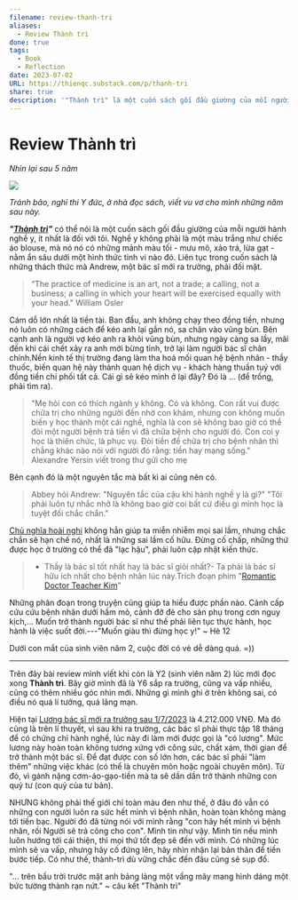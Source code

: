 ```yaml
---
filename: review-thanh-tri
aliases:
  - Review Thành trì
done: true
tags:
  - Book
  - Reflection
date: 2023-07-02
URL: https://thienqc.substack.com/p/thanh-tri
share: true
description: '"Thành trì" là một cuốn sách gối đầu giường của mỗi người hành nghề y'
---
```


# Review Thành trì
*Nhìn lại sau 5 năm*

![](https://i.imgur.com/kQoMfgx.jpg)

*Tránh bão, nghỉ thi Y đức, ở nhà đọc sách, viết vu vơ cho mình những năm sau này.*

***"[Thành trì](./thanh-tri.md)"*** có thể nói là một cuốn sách gối đầu giường của mỗi người hành nghề y, ít nhất là đối với tôi. Nghề y không phải là một màu trắng như chiếc áo blouse, mà nó nó có những mảnh màu tối - mưu mô, xảo trá, lừa gạt - nằm ẩn sâu dưới một hình thức tinh vi nào đó. Liên tục trong cuốn sách là những thách thức mà Andrew, một bác sĩ mới ra trường, phải đối mặt.

> “The practice of medicine is an art, not a trade; a calling, not a business; a calling in which your heart will be exercised equally with your head." William Osler


Cám dỗ lớn nhất là tiền tài. Ban đầu, anh không chạy theo đồng tiền, nhưng nó luôn có những cách để kéo anh lại gần nó, sa chân vào vũng bùn. Bên cạnh anh là người vợ kéo anh ra khỏi vũng bùn, nhưng ngày càng sa lầy, mãi đến khi cái chết xảy ra anh mới bừng tỉnh, trở lại làm người bác sĩ chân chính.Nền kinh tế thị trường đang làm tha hoá mối quan hệ bệnh nhân - thầy thuốc, biến quan hệ này thành quan hệ dịch vụ - khách hàng thuần tuý với đồng tiền chi phối tất cả. Cái gì sẽ kéo mình ở lại đây? Đó là ... (để trống, phải tìm ra).

> "Mẹ hỏi con có thích ngành y không. Có và không. Con rất vui được chữa trị cho những người đến nhờ con khám, nhưng con không muốn biến y học thành một cái nghề, nghĩa là con sẽ không bao giờ có thể đòi một người bệnh trả tiền vì đã chữa bệnh cho người đó. Con coi y học là thiên chức, là phục vụ. Đòi tiền để chữa trị cho bệnh nhân thì chẳng khác nào nói với người đó rằng: tiền hay mạng sống." Alexandre Yersin viết trong thư gửi cho mẹ

Bên cạnh đó là một nguyên tắc mà bất kì ai cũng nên có.
> Abbey hỏi Andrew: "Nguyên tắc của cậu khi hành nghề y là gì?"
> "Tôi phải luôn tự nhắc nhở là không bao giờ coi bất cứ điều gì mình học là tuyệt đối chắc chắn."

[Chủ nghĩa hoài nghi](Ch%E1%BB%A7%20ngh%C4%A9a%20ho%C3%A0i%20nghi.md) không hẳn giúp ta miễn nhiễm mọi sai lầm, nhưng chắc chắn sẽ hạn chế nó, nhất là những sai lầm cố hữu. Đừng cố chấp, những thứ được học ở trường có thể đã "lạc hậu", phải luôn cập nhật kiến thức.

> - Thầy là bác sĩ tốt nhất hay là bác sĩ giỏi nhất?- Ta phải là bác sĩ hữu ích nhất cho bệnh nhân lúc này.Trích đoạn phim "[Romantic Doctor Teacher Kim](../../Romantic%20Doctor%20Teacher%20Kim.md)"

Những phân đoạn trong truyện cũng giúp ta hiểu được phần nào. Cảnh cấp cứu cứu bệnh nhân dưới hầm mỏ, cảnh đỡ đẻ cho sản phụ trong cơn nguy kịch,... Muốn trở thành người bác sĩ như thế phải liên tục thực hành, học hành là việc suốt đời.---"Muốn giàu thì đừng học y!" ~ Hè 12

Dưới con mắt của sinh viên năm 2, cuộc đời có vẻ dễ dàng quá. =))

---

Trên đây bài review mình viết khi còn là Y2 (sinh viên năm 2) lúc mới đọc xong **Thành trì**. Bây giờ mình đã là Y6 sắp ra trường, cũng va vấp nhiều, cũng có thêm nhiều góc nhìn mới. Những gì mình ghi ở trên không sai, có điều nó quá lí tưởng, quá lãng mạn.

Hiện tại [Lương bác sĩ mới ra trường sau 1/7/2023](https://thuvienphapluat.vn/chinh-sach-phap-luat-moi/vn/thoi-su-phap-luat/chinh-sach-moi/43888/bang-luong-bac-si-bac-si-y-hoc-du-phong-y-si-moi-nhat-2023) là 4.212.000 VNĐ. Mà đó cũng là trên lí thuyết, vì sau khi ra trường, các bác sĩ phải thực tập 18 tháng để có chứng chỉ hành nghề, lúc này đi làm mới được gọi là "có lương". Mức lương này hoàn toàn không tương xứng với công sức, chất xám, thời gian để trở thành một bác sĩ. Để đạt được con số lớn hơn, các bác sĩ phải "làm thêm" những việc khác (có thể là chuyên môn hoặc ngoài chuyên môn). Từ đó, vì gánh nặng cơm-áo-gạo-tiền mà ta sẽ dần dần trở thành những con quỷ tư (con quỷ của tư bản).

NHƯNG không phải thế giới chỉ toàn màu đen như thế, ở đâu đó vẫn có những con người luôn ra sức hết mình vì bệnh nhân, hoàn toàn không màng tới tiền bạc. Người đó đã từng nói với mình rằng "con hãy hết mình vì bệnh nhân, rồi Người sẽ trả công cho con". Mình tin như vậy. Mình tin nếu mình luôn hướng tới cái thiện, thì mọi thứ tốt đẹp sẽ đến với mình. Có những lúc mình sẽ va vấp, nhưng hãy cố đứng lên, hãy nhìn nhận lại bản thân để tiến bước tiếp. Có như thế, thành-trì dù vững chắc đến đâu cũng sẽ sụp đổ.

"... trên bầu trời trước mặt anh bảng lảng một vầng mây mang hình dáng một bức tường thành rạn nứt." ~ câu kết "Thành trì"